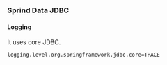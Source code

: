 ### Sprind Data JDBC

#### Logging
It uses core JDBC.
```
logging.level.org.springframework.jdbc.core=TRACE
```